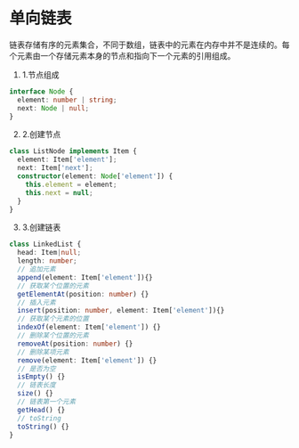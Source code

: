 # 单向链表
链表存储有序的元素集合，不同于数组，链表中的元素在内存中并不是连续的。每个元素由一个存储元素本身的节点和指向下一个元素的引用组成。
1. 1.节点组成

```typescript
interface Node {
  element: number | string;
  next: Node | null;
}
```

2. 2.创建节点
```typescript
class ListNode implements Item {
  element: Item['element'];
  next: Item['next'];
  constructor(element: Node['element']) {
    this.element = element;
    this.next = null;
  }
}
```
3. 3.创建链表
```typescript
class LinkedList {
  head: Item|null;
  length: number;
  // 追加元素
  append(element: Item['element']){}
  // 获取某个位置的元素
  getElementAt(position: number) {}
  // 插入元素
  insert(position: number, element: Item['element']){}
  // 获取某个元素的位置
  indexOf(element: Item['element']) {}
  // 删除某个位置的元素
  removeAt(position: number) {}
  // 删除某项元素
  remove(element: Item['element']) {}
  // 是否为空
  isEmpty() {}
  // 链表长度
  size() {}
  // 链表第一个元素
  getHead() {}
  // toString
  toString() {}
}
```